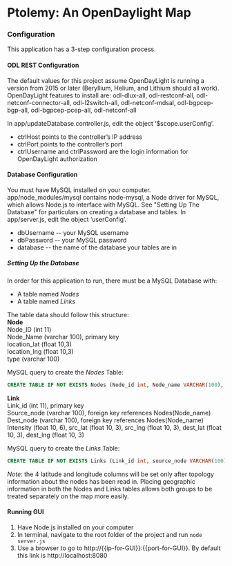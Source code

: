 # Ptolemy: An OpenDaylight Map

### Configuration
This application has a 3-step configuration process. 

#### ODL REST Configuration
The default values for this project assume OpenDayLight is running a version from 2015 or later (Beryllium, Helium, and Lithium should all work). OpenDayLight features to install are: odl-dlux-all, odl-restconf-all, odl-netconf-connector-all, odl-l2switch-all, odl-netconf-mdsal, odl-bgpcep-bgp-all, odl-bgpcep-pcep-all, odl-netconf-all


In app/updateDatabase.controller.js, edit the object ‘$scope.userConfig’.
+ ctrlHost points to the controller’s IP address
+ ctrlPort points to the controller’s port
+ ctrlUsername and ctrlPassword are the login information for OpenDayLight authorization

#### Database Configuration
You must have MySQL installed on your computer. app/node\_modules/mysql contains node-mysql, a Node driver for MySQL, which allows Node.js to interface with MySQL. See "Setting Up The Database" for particulars on creating a database and tables. In app/server.js, edit the object ‘userConfig’. 
+ dbUsername -- your MySQL username
+ dbPassword -- your MySQL password
+ database -- the name of the database your tables are in

##### Setting Up the Database
In order for this application to run, there must be a MySQL Database with:  
+ A table named _Nodes_  
+ A table named _Links_  

The table data should follow this structure:   
**Node**  
Node\_ID (int 11)  
Node_Name (varchar 100), primary key  
location\_lat (float 10,3)  
location\_lng (float 10,3)  
type (varchar 100)  

MySQL query to create the _Nodes_ Table: 
```SQL
CREATE TABLE IF NOT EXISTS Nodes (Node_id int, Node_name VARCHAR(100), location_lat FLOAT(10,3),location_lng FLOAT(10,3), type VARCHAR (100), PRIMARY KEY(Node_name))
```

**Link**  
Link\_id (int 11), primary key  
Source\_node (varchar 100), foreign key references Nodes(Node\_name)  
Dest\_node (varchar 100), foreign key references Nodes(Node\_name)  
Intensity (float 10, 6),
src_lat (float 10, 3), 
src_lng (float 10, 3),
dest_lat (float 10, 3),
dest_lng (float 10, 3)  

MySQL query to create the _Links_ Table: 
```SQL
CREATE TABLE IF NOT EXISTS Links (Link_id int, source_node VARCHAR(100), dest_node VARCHAR(100), intensity FLOAT(10,6), src_lat FLOAT(10,3), src_lng FLOAT(10,3), dest_lat FLOAT(10,3), dest_lng FLOAT(10,3), PRIMARY KEY(Link_id), FOREIGN KEY(source_node) REFERENCES Nodes(Node_name), FOREIGN KEY(dest_node) REFERENCES Nodes(Node_name))
```

_Note_: the 4 latitude and longitude columns will be set only after topology information about the nodes has been read in. Placing geographic information in both the Nodes and Links tables allows both groups to be treated separately on the map more easily. 


#### Running GUI
1. Have Node.js installed on your computer
2. In terminal, navigate to the root folder of the project and run `node server.js` 
3. Use a browser to go to http://{{ip-for-GUI}}:{{port-for-GUI}}. By default this link is http://localhost:8080
